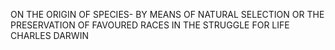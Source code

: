 ON THE ORIGIN OF SPECIES- BY MEANS OF NATURAL SELECTION OR THE PRESERVATION OF FAVOURED RACES IN THE STRUGGLE FOR LIFE
CHARLES DARWIN